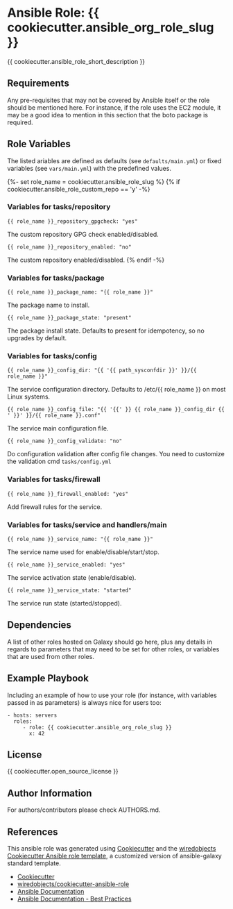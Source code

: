 # Ansible Role: {{ cookiecutter.ansible_org_role_slug }}

{{ cookiecutter.ansible_role_short_description }}

## Requirements

Any pre-requisites that may not be covered by Ansible itself or the role should be mentioned here. For instance, if the role uses the EC2 module, it may be a good idea to mention in this section that the boto package is required.

## Role Variables

The listed ariables are defined as defaults (see `defaults/main.yml`) or fixed variables (see `vars/main.yml`)
with the predefined values.

{%- set role_name = cookiecutter.ansible_role_slug %}
{% if cookiecutter.ansible_role_custom_repo == 'y' -%}
### Variables for tasks/repository

    {{ role_name }}_repository_gpgcheck: "yes"

The custom repository GPG check enabled/disabled.

    {{ role_name }}_repository_enabled: "no"

The custom repository enabled/disabled.
{% endif -%}

### Variables for tasks/package

    {{ role_name }}_package_name: "{{ role_name }}"

The package name to install.

    {{ role_name }}_package_state: "present"

The package install state. Defaults to present for idempotency, so no upgrades by default.

### Variables for tasks/config

    {{ role_name }}_config_dir: "{{ '{{ path_sysconfdir }}' }}/{{ role_name }}"

The service configuration directory. Defaults to /etc/{{ role_name }} on most Linux systems.

    {{ role_name }}_config_file: "{{ '{{' }} {{ role_name }}_config_dir {{ ' }}' }}/{{ role_name }}.conf"

The service main configuration file.

    {{ role_name }}_config_validate: "no"

Do configuration validation after config file changes.
You need to customize the validation cmd `tasks/config.yml`

### Variables for tasks/firewall

    {{ role_name }}_firewall_enabled: "yes"

Add firewall rules for the service.

### Variables for tasks/service and handlers/main

    {{ role_name }}_service_name: "{{ role_name }}"

The service name used for enable/disable/start/stop.

    {{ role_name }}_service_enabled: "yes"

The service activation state (enable/disable).

    {{ role_name }}_service_state: "started"

The service run state (started/stopped).

## Dependencies

A list of other roles hosted on Galaxy should go here, plus any details in regards to parameters that may need to be set for other roles, or variables that are used from other roles.

## Example Playbook

Including an example of how to use your role (for instance, with variables passed in as parameters) is always nice for users too:

    - hosts: servers
      roles:
         - role: {{ cookiecutter.ansible_org_role_slug }}
           x: 42

## License

{{ cookiecutter.open_source_license }}

## Author Information

For authors/contributors please check AUTHORS.md.

## References

This ansible role was generated using [Cookiecutter](https://cookiecutter.readthedocs.io/en/latest/)
and the [wiredobjects Cookiecutter Ansible role template](https://github.com/wiredobjects/cookiecutter-ansible-role), a customized version of ansible-galaxy standard template.

* [Cookiecutter](https://cookiecutter.readthedocs.io/en/latest/)
* [wiredobjects/cookiecutter-ansible-role](https://github.com/wiredobjects/cookiecutter-ansible-role)
* [Ansible Documentation](https://docs.ansible.com/)
* [Ansible Documentation - Best Practices](https://docs.ansible.com/ansible/latest/user_guide/playbooks_best_practices.html)
